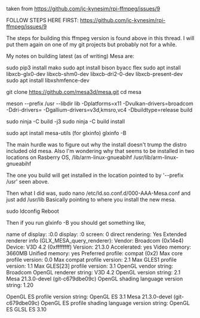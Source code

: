 taken from https://github.com/jc-kynesim/rpi-ffmpeg/issues/9

FOLLOW STEPS HERE FIRST: https://github.com/jc-kynesim/rpi-ffmpeg/issues/9

The steps for building this ffmpeg version is found above in this thread. I will put them again on one of my git projects but probably not for a while.

My notes on building latest (as of writing) Mesa are:

sudo pip3 install mako
sudo apt install bison byacc flex
sudo apt install libxcb-glx0-dev libxcb-shm0-dev libxcb-dri2-0-dev libxcb-present-dev
sudo apt install libxshmfence-dev

git clone https://github.com/mesa3d/mesa.git
cd mesa

meson --prefix /usr --libdir lib -Dplatforms=x11 -Dvulkan-drivers=broadcom -Ddri-drivers= -Dgallium-drivers=v3d,kmsro,vc4 -Dbuildtype=release build

sudo ninja -C build -j3
sudo ninja -C build install

sudo apt install mesa-utils (for glxinfo)
glxinfo -B

The main hurdle was to figure out why the install doesn't trump the distro included old mesa. Also I'm wondering why that seems to be installed in two locations on Rasberry OS,
/lib/arm-linux-gnueabihf
/usr/lib/arm-linux-gnueabihf

The one you build will get installed in the location pointed to by '--prefix /usr' seen above.

Then what I did was,
sudo nano /etc/ld.so.conf.d/000-AAA-Mesa.conf
and just add
/usr/lib
Basically pointing to where you install the new mesa.

sudo ldconfig
Reboot

Then if you run glxinfo -B you should get something like,

name of display: :0.0
display: :0  screen: 0
direct rendering: Yes
Extended renderer info (GLX_MESA_query_renderer):
    Vendor: Broadcom (0x14e4)
    Device: V3D 4.2 (0xffffffff)
    Version: 21.3.0
    Accelerated: yes
    Video memory: 3660MB
    Unified memory: yes
    Preferred profile: compat (0x2)
    Max core profile version: 0.0
    Max compat profile version: 2.1
    Max GLES1 profile version: 1.1
    Max GLES[23] profile version: 3.1
OpenGL vendor string: Broadcom
OpenGL renderer string: V3D 4.2
OpenGL version string: 2.1 Mesa 21.3.0-devel (git-c679dbe09c)
OpenGL shading language version string: 1.20

OpenGL ES profile version string: OpenGL ES 3.1 Mesa 21.3.0-devel (git-c679dbe09c)
OpenGL ES profile shading language version string: OpenGL ES GLSL ES 3.10
